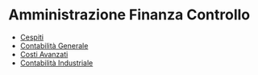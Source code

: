 # Amministrazione Finanza Controllo
- [Cespiti](Documentazione%20SmeUP/DOC_APP/000030/A5/_sidebar.md)
- [Contabilità Generale](Documentazione%20SmeUP/DOC_APP/000030/C5/_sidebar.md)
- [Costi Avanzati](Documentazione%20SmeUP/DOC_APP/000030/D0/_sidebar.md)
- [Contabilità Industriale](Documentazione%20SmeUP/DOC_APP/000030/D5/_sidebar.md)
